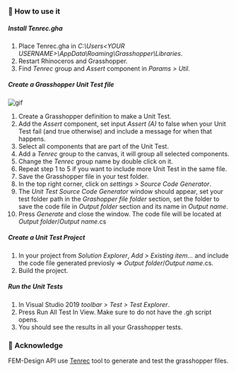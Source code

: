 ### 📖 How to use it

##### Install Tenrec.gha

1. Place Tenrec.gha in _C:\Users\<YOUR USERNAME>\AppData\Roaming\Grasshopper\Libraries_.
2. Restart Rhinoceros and Grasshopper.
3. Find _Tenrec_ group and _Assert_ component in _Params > Util_.

##### Create a Grasshopper Unit Test file

![gif](generate_test.gif)

1. Create a Grasshopper definition to make a Unit Test.
2. Add the _Assert_ component, set input _Assert (A)_ to false when your Unit Test fail (and true otherwise) and include a message for when that happens.
3. Select all components that are part of the Unit Test.
4. Add a _Tenrec_ group to the canvas, it will group all selected components.
5. Change the _Tenrec_ group name by double click on it.
6. Repeat step 1 to 5 if you want to include more Unit Test in the same file.
7. Save the Grasshopper file in your test folder.
8. In the top right corner, click on _settings > Source Code Generator_.
9. The _Unit Test Source Code Generator_ window should appear, set your test folder path in the _Grashopper file folder_ section, set the folder to save the code file in _Output folder_ section and its name in _Output name_.
10. Press _Generate_ and close the window. The code file will be located at _Output folder_/_Output name_.cs

##### Create a Unit Test Project

1. In your project from _Solution Explorer_, _Add > Existing item..._ and include the code file generated previosly => _Output folder_/_Output name_.cs.
7. Build the project.

##### Run the Unit Tests

1. In Visual Studio 2019 _toolbar > Test > Test Explorer_. 
2. Press Run All Test In View. Make sure to do not have the .gh script opens.
3. You should see the results in all your Grasshopper tests.


### 🌈 Acknowledge

FEM-Design API use [Tenrec](https://github.com/DanielAbalde/Tenrec/tree/master) tool to generate and test the grasshopper files.
